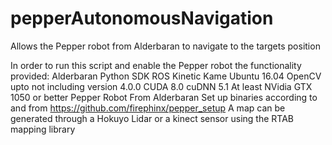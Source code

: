 # pepperAutonomousNavigation
Allows the Pepper robot from Alderbaran to  navigate to the targets position

In order to run this script and enable the Pepper robot the functionality provided:
Alderbaran Python SDK 
ROS Kinetic Kame
Ubuntu 16.04
OpenCV upto not including version 4.0.0
CUDA 8.0
cuDNN 5.1
At least NVidia GTX 1050 or better
Pepper Robot From Alderbaran
Set up binaries according to and from https://github.com/firephinx/pepper_setup
A map can be generated through a Hokuyo Lidar or a kinect sensor using the RTAB mapping library

